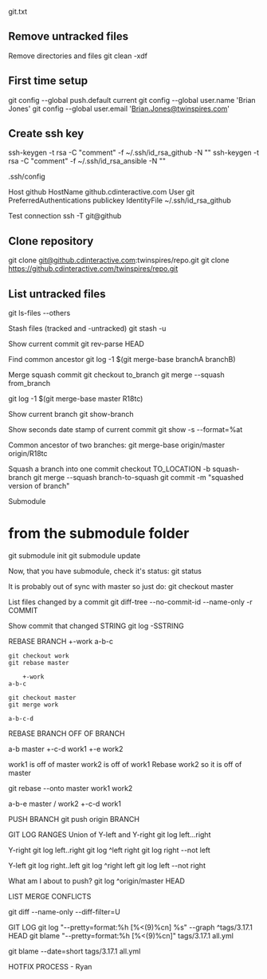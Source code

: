 git.txt

## Remove untracked files
  Remove directories and files
    git clean -xdf

## First time setup
  git config --global push.default current
  git config --global user.name 'Brian Jones'
  git config --global user.email 'Brian.Jones@twinspires.com'

## Create ssh key
  ssh-keygen -t rsa -C "comment" -f ~/.ssh/id_rsa_github -N ""
  ssh-keygen -t rsa -C "comment" -f ~/.ssh/id_rsa_ansible -N ""

.ssh/config

  Host github
    HostName github.cdinteractive.com
    User git
    PreferredAuthentications publickey
    IdentityFile ~/.ssh/id_rsa_github

Test connection
  ssh -T git@github

## Clone repository
  git clone git@github.cdinteractive.com:twinspires/repo.git
  git clone https://github.cdinteractive.com/twinspires/repo.git

## List untracked files
  git ls-files --others

Stash files (tracked and -untracked)
  git stash -u

Show current commit
  git rev-parse HEAD

Find common ancestor
  git log -1 $(git merge-base branchA branchB)

Merge squash commit
  git checkout to_branch
  git merge --squash from_branch

  git log -1 $(git merge-base master R18tc)

Show current branch
  git show-branch

Show seconds date stamp of current commit
  git show -s --format=%at

Common ancestor of two branches:
  git merge-base origin/master origin/R18tc

Squash a branch into one commit
  checkout TO_LOCATION -b squash-branch
  git merge --squash branch-to-squash
  git commit -m "squashed version of branch"

Submodule
  # from the submodule folder
  git submodule init
  git submodule update

  Now, that you have submodule, check it's status:
  git status

  It is probably out of sync with master so just do:
  git checkout master

List files changed by a commit
  git diff-tree --no-commit-id --name-only -r COMMIT

Show commit that changed STRING
  git log -SSTRING

REBASE BRANCH
      +-work
    a-b-c

    git checkout work
    git rebase master

        +-work
    a-b-c

    git checkout master
    git merge work

    a-b-c-d

REBASE BRANCH OFF OF BRANCH

  a-b       master
  +-c-d     work1
      +-e   work2

  work1 is off of master
  work2 is off of work1
  Rebase work2 so it is off of master

  git rebase --onto master work1 work2

  a-b-e     master / work2
  +-c-d     work1

PUSH BRANCH
  git push origin BRANCH

GIT LOG RANGES
  Union of Y-left and Y-right
    git log left...right

  Y-right
    git log left..right
    git log ^left right
    git log right --not left

  Y-left
    git log right..left
    git log ^right left
    git log left --not right

  What am I about to push?
    git log ^origin/master HEAD

LIST MERGE CONFLICTS

  git diff --name-only --diff-filter=U

GIT LOG
  git log "--pretty=format:%h [%<(9)%cn] %s" --graph ^tags/3.17.1 HEAD
  git blame "--pretty=format:%h [%<(9)%cn]" tags/3.17.1 all.yml

  git blame --date=short tags/3.17.1 all.yml

HOTFIX PROCESS - Ryan
